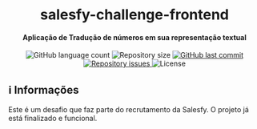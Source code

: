 <h1 align="center">salesfy-challenge-frontend</h1>
<h4 align="center">
  Aplicação de Tradução de números em sua representação textual
</h4>
<p align="center">
  <img alt="GitHub language count" src="https://img.shields.io/github/languages/count/KZTN/salesfy-challenge-frontend.svg">

  <img alt="Repository size" src="https://img.shields.io/github/repo-size/KZTN/salesfy-challenge-frontend.svg">
  
  <a href="https://github.com/KZTN/salesfy-challenge-frontend/commits/master">
    <img alt="GitHub last commit" src="https://img.shields.io/github/last-commit/KZTN/salesfy-challenge-frontend.svg">
  </a>

  <a href="https://github.com/KZTN/salesfy-challenge-frontend/issues">
    <img alt="Repository issues" src="https://img.shields.io/github/issues/KZTN/salesfy-challenge-frontend.svg">
  </a>
  <img alt="License" src="https://img.shields.io/badge/license-MIT-brightgreen">
</p>

## ℹ️  Informações

Este é um desafio que faz parte do recrutamento da Salesfy. O projeto já está finalizado e funcional.
